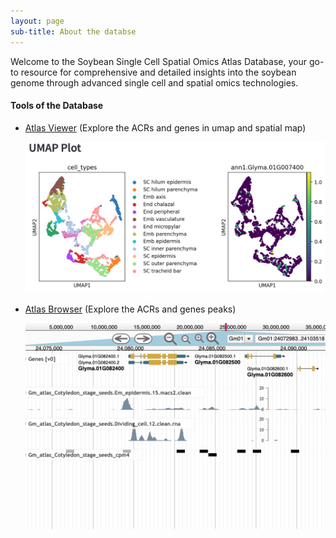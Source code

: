 ```yaml
---
layout: page
sub-title: About the databse
---
```


Welcome to the Soybean Single Cell Spatial Omics Atlas Database, your go-to resource for comprehensive and detailed insights into the soybean genome through advanced single cell and spatial omics technologies.

#### Tools of the Database
 * [Atlas Viewer](https://gma-atlas-viewer.streamlit.app/) (Explore the ACRs and genes in umap and spatial map)

   [![Streamlit App Screenshot](/assets/img/Viewer_screenshot.png)](https://gma-atlas-viewer.streamlit.app/)
   
 * [Atlas Browser](https://epigenome.genetics.uga.edu/PlantEpigenome/?data=Glycine_max_v4) (Explore the ACRs and genes peaks)

   [![JBrowse Screenshot](/assets/img/Jbrowser_screenshot.png)](https://epigenome.genetics.uga.edu/PlantEpigenome/?data=Glycine_max_v4)




    




